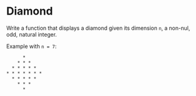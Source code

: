 # Diamond

Write a function that displays a diamond given its dimension `n`, a non-nul, odd, natural integer.

Example with `n = 7`:

```text
      *
    * * *
  * * * * *
* * * * * * *
  * * * * *
    * * *
      *
```
